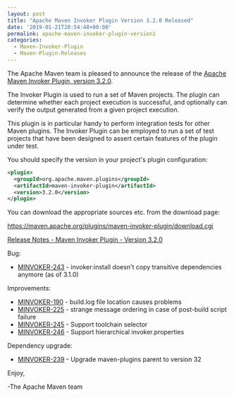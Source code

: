 ```yaml
---
layout: post
title: "Apache Maven Invoker Plugin Version 3.2.0 Released"
date: '2019-01-21T20:54:48+00:00'
permalink: apache-maven-invoker-plugin-version1
categories:
  - Maven-Invoker-Plugin
  - Maven-Plugin-Releases
---
```

The Apache Maven team is pleased to announce the release of the
[Apache Maven Invoker Plugin, version 3.2.0](https://maven.apache.org/plugins/maven-invoker-plugin/).

The Invoker Plugin is used to run a set of Maven projects. The plugin can
determine whether each project execution is successful, and optionally can
verify the output generated from a given project execution.

This plugin is in particular handy to perform integration tests for other Maven
plugins. The Invoker Plugin can be employed to run a set of test projects that
have been designed to assert certain features of the plugin under test.

You should specify the version in your project's plugin configuration:

```xml
<plugin>
  <groupId>org.apache.maven.plugins</groupId>
  <artifactId>maven-invoker-plugin</artifactId>
  <version>3.2.0</version>
</plugin>
```


You can download the appropriate sources etc. from the download page:

https://maven.apache.org/plugins/maven-invoker-plugin/download.cgi

<!-- more -->

[Release Notes - Maven Invoker Plugin - Version 3.2.0](https://issues.apache.org/jira/secure/ReleaseNote.jspa?projectId=12317828&version=12344638)


Bug:

* [MINVOKER-243](https://issues.apache.org/jira/browse/MINVOKER-243) - invoker:install doesn't copy transitive dependencies anymore (as of 3.1.0)

Improvements:

* [MINVOKER-190](https://issues.apache.org/jira/browse/MINVOKER-190) - build.log file location causes problems
* [MINVOKER-225](https://issues.apache.org/jira/browse/MINVOKER-225) - strange message ordering in case of post-build  script failure
* [MINVOKER-245](https://issues.apache.org/jira/browse/MINVOKER-245) - Support toolchain selector
* [MINVOKER-246](https://issues.apache.org/jira/browse/MINVOKER-246) - Support hierarchical invoker.properties

Dependency upgrade:

* [MINVOKER-239](https://issues.apache.org/jira/browse/MINVOKER-239) - Upgrade maven-plugins parent to version 32

Enjoy,

-The Apache Maven team
